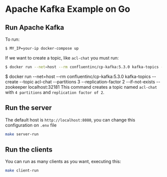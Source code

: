 # Apache Kafka Example on Go

## Run Apache Kafka

To run:

```sh
$ MY_IP=your-ip docker-compose up
```

If we want to create a topic, like `acl-chat` you must run:

```sh
$ docker run --net=host --rm confluentinc/cp-kafka:5.3.0 kafka-topics --create --topic acl-chat --partitions 3 --replication-factor 2 --if-not-exists --zookeeper localhost:32181
```
$ docker run --net=host --rm confluentinc/cp-kafka:5.3.0 kafka-topics --create --topic acl-chat --partitions 3 --replication-factor 2 --if-not-exists --zookeeper localhost:32181
This command creates a topic named `acl-chat` with `4 partitions` and `replication factor of 2`.

## Run the server

The default host is `http://localhost:8080`, you can change this configuration on `.env` file

```sh
make server-run
```

## Run the clients

You can run as many clients as you want, executing this:

```sh
make client-run
```